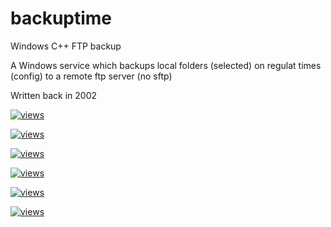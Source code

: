 # backuptime
Windows C++ FTP backup

A Windows service which backups local folders (selected) on regulat times (config)
to a remote ftp server (no sftp)

Written back in 2002



 [![views](https://raw.githubusercontent.com/comarius/backuptime/master/Doc/ftptab.jpg)](https://raw.githubusercontent.com/comarius/backuptime/master/Doc/ftptab.jpg)
 
 
 [![views](https://raw.githubusercontent.com/comarius/backuptime/master/Doc/init.jpg)](https://raw.githubusercontent.com/comarius/backuptime/master/Doc/init.jpg)
 
 
 [![views](https://raw.githubusercontent.com/comarius/backuptime/master/Doc/okftp.jpg)](hhttps://raw.githubusercontent.com/comarius/backuptime/master/Doc/okftp.jpg)
 
 
 
 [![views](https://raw.githubusercontent.com/comarius/backuptime/master/Doc/selfolder.jpg)](https://raw.githubusercontent.com/comarius/backuptime/master/Doc/selfolder.jpg)
 
 
 
 
 [![views](https://raw.githubusercontent.com/comarius/backuptime/master/Doc/sett.jpg)](https://raw.githubusercontent.com/comarius/backuptime/master/Doc/sett.jpg)
 

 [![views](https://raw.githubusercontent.com/comarius/backuptime/master/Doc/systray.jpg)]( https://raw.githubusercontent.com/comarius/backuptime/master/Doc/systray.jpg)
